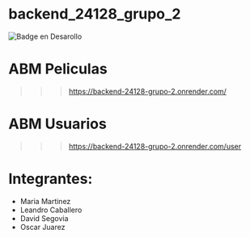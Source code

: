 # backend_24128_grupo_2

![Badge en Desarollo](https://img.shields.io/badge/STATUS-EN%20DESAROLLO-green)

# ABM Peliculas
>>> https://backend-24128-grupo-2.onrender.com/


# ABM Usuarios
>>> https://backend-24128-grupo-2.onrender.com/user

# Integrantes:
- Maria Martinez
- Leandro Caballero
- David Segovia
- Oscar Juarez
